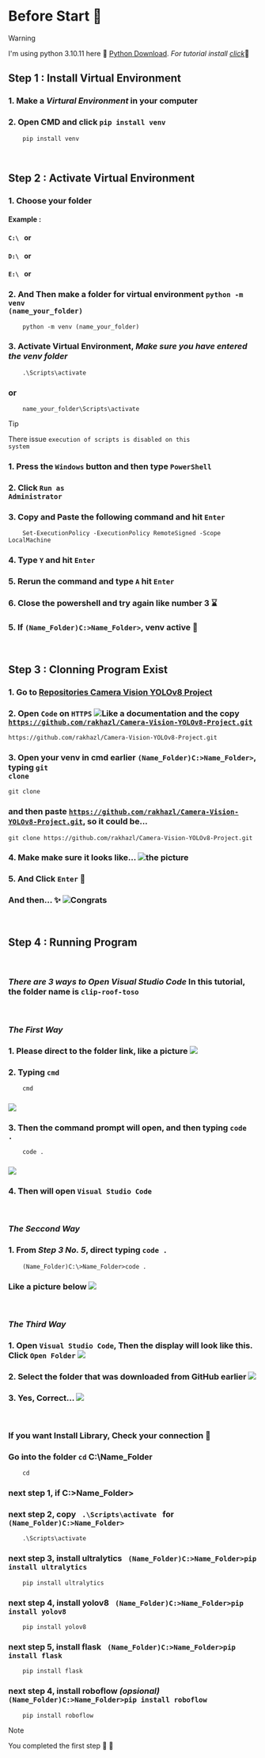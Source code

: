 # Before Start :checkered_flag:

> [!WARNING]
> I'm using python 3.10.11 here :snake:
> [Python Download](https://www.python.org/downloads/).
> *For tutorial install [click](https://www.youtube.com/watch?v=t3jhhAuGygs)*:eyes:
$~$
## Step 1 : Install Virtual Environment
### 1. Make a _*Virtural Environment*_ in your computer
### 2. Open CMD and click <code>pip install venv</code>
        pip install venv

$~$
## Step 2 : Activate Virtual Environment
### 1. Choose your folder 
   ####     Example : 
   ####     <code>C:\ </code> or
   ####     <code>D:\ </code> or 
   ####     <code>E:\ </code> or

### 2. And Then make a folder for virtual environment <code>python -m venv (name_your_folder)</code>
        python -m venv (name_your_folder)
	
### 3. Activate Virtual Environment, *Make sure you have entered the venv folder*
        .\Scripts\activate
###   or
        name_your_folder\Scripts\activate

> [!TIP]
> There issue <code>execution of scripts is disabled on this system</code>

### 1. Press the <code>Windows</code> button and then type <code>PowerShell</code>
### 2. Click <code>Run as Administrator</code>
### 3. **Copy** and **Paste** the following command and hit <code>Enter</code>
		Set-ExecutionPolicy -ExecutionPolicy RemoteSigned -Scope LocalMachine
 
### 4. Type <code>Y</code> and hit <code>Enter</code>
### 5. Rerun the command and type <code>A</code> hit <code>Enter</code>
### 6. Close the powershell and try again like number 3 :hourglass:
### 5. If <code>(Name_Folder)C:\>Name_Folder></code>, venv active :rocket:

$~$
## Step 3 : Clonning Program Exist

### 1. Go to [Repositories Camera Vision YOLOv8 Project](https://github.com/rakhazl/Camera-Vision-YOLOv8-Project)
### 2. Open <code>Code</code> on <code>HTTPS</code> ![Like a documentation](https://github.com/rakhazl/Camera-Vision-YOLOv8-Project/blob/main/doc%20for%20tutor/step%201.png) and the copy <code>https://github.com/rakhazl/Camera-Vision-YOLOv8-Project.git</code>
	https://github.com/rakhazl/Camera-Vision-YOLOv8-Project.git
 
### 3. Open your venv in cmd earlier <code>(Name_Folder)C:\>Name_Folder></code>, typing <code>git clone</code>
	git clone
 
 ### and then paste <code>https://github.com/rakhazl/Camera-Vision-YOLOv8-Project.git</code>, so it could be...
 	git clone https://github.com/rakhazl/Camera-Vision-YOLOv8-Project.git
  
### 4. Make make sure it looks like... ![the picture](https://github.com/rakhazl/Camera-Vision-YOLOv8-Project/blob/main/doc%20for%20tutor/step%202.png)
### 5. And Click <code>Enter</code> :dizzy:

### And then... :sparkles: ![Congrats](https://github.com/rakhazl/Camera-Vision-YOLOv8-Project/blob/main/doc%20for%20tutor/step%203.png) 
$~$
## Step 4 : Running Program 
$~~~~~~~~~~~$
### _*There are 3 ways to Open Visual Studio Code*_ In this tutorial, the folder name is <code>clip-roof-toso</code>
$~~~~~~~~~~~$
### *The First Way*
### 1. Please direct to the folder link, like a picture ![](https://github.com/rakhazl/Camera-Vision-YOLOv8-Project/blob/main/doc%20for%20tutor/step%204.png)
### 2. Typing <code>cmd</code>
        cmd
### ![](https://github.com/rakhazl/Camera-Vision-YOLOv8-Project/blob/main/doc%20for%20tutor/step%205.png)
### 3. Then the command prompt will open, and then typing <code>code .</code>
        code .
### ![](https://github.com/rakhazl/Camera-Vision-YOLOv8-Project/blob/main/doc%20for%20tutor/step%206.png)
### 4. Then will open <code>Visual Studio Code</code>
$~~~~~~~~~~~$
### *The Seccond Way*
### 1. From *Step 3 No. 5*, direct typing <code>code .</code>
        (Name_Folder)C:\>Name_Folder>code .
### Like a picture below ![](https://github.com/rakhazl/Camera-Vision-YOLOv8-Project/blob/main/doc%20for%20tutor/step%207.png)
$~~~~~~~~~~~$
### *The Third Way*
### 1. Open <code>Visual Studio Code</code>, Then the display will look like this. Click <code>Open Folder</code> ![](https://github.com/rakhazl/Camera-Vision-YOLOv8-Project/blob/main/doc%20for%20tutor/step%208.png)
### 2. Select the folder that was downloaded from GitHub earlier ![](https://github.com/rakhazl/Camera-Vision-YOLOv8-Project/blob/main/doc%20for%20tutor/step%209.png)
### 3. Yes, Correct... ![](https://github.com/rakhazl/Camera-Vision-YOLOv8-Project/blob/main/doc%20for%20tutor/step%2010.png)
$~~~~~~~~~~~$
### If you want Install Library, Check your connection :signal_strength:
###        Go into the folder <code>cd</code> C:\Name_Folder 
        cd
###        next step 1, if C:\>Name_Folder>
###        next step 2, copy <code> .\Scripts\activate </code> for <code> (Name_Folder)C:\>Name_Folder> </code>
        .\Scripts\activate
###        next step 3, install ultralytics <code> (Name_Folder)C:\>Name_Folder>pip install ultralytics </code>
        pip install ultralytics
###        next step 4, install yolov8 <code> (Name_Folder)C:\>Name_Folder>pip install yolov8 </code>
        pip install yolov8
###        next step 5, install flask <code> (Name_Folder)C:\>Name_Folder>pip install flask </code>
        pip install flask
###        next step 4, install roboflow _(opsional)_ <code> (Name_Folder)C:\>Name_Folder>pip install roboflow </code>
        pip install roboflow

> [!NOTE]
> You completed the first step :dancers: :clap:

